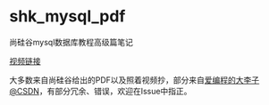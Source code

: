 # shk_mysql_pdf

尚硅谷mysql数据库教程高级篇笔记

[视频链接](https://www.bilibili.com/video/BV1iq4y1u7vj/)

大多数来自尚硅谷给出的PDF以及照着视频抄，部分来自[爱编程的大李子@CSDN](https://blog.csdn.net/lxydsf/category_12174023.html)，有部分冗余、错误，欢迎在Issue中指正。